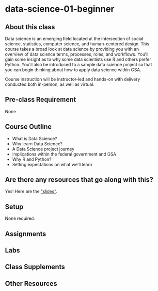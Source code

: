 # data-science-01-beginner

## About this class

Data science is an emerging field located at the intersection of social science, statistics, computer science, and human-centered design. This course takes a broad look at data science by providing you with an overview of data science terms, processes, roles, and workflows. You'll gain some insight as to why some data scientists use R and others prefer Python. You'll also be introduced to a sample data science project so that you can begin thinking about how to apply data science within GSA.

Course instruction will be instructor-led and hands-on with delivery conducted both in-person, as well as virtual.

## Pre-class Requirement

None

## Course Outline


- What is Data Science?
- Why learn Data Science?
- A Data Science project journey
- Implications within the federal government and GSA
- Why R and Python?
- Setting expectations on what we'll learn

## Are there any resources that go along with this?
Yes! Here are the ["slides"](https://github.com/GSA/training-pathway-data-practitioner/blob/master/data-science-01-beginner/Intro-to-Data-Science.pdf).

## Setup
None required.

## Assignments

## Labs

## Class Supplements

## Other Resources
